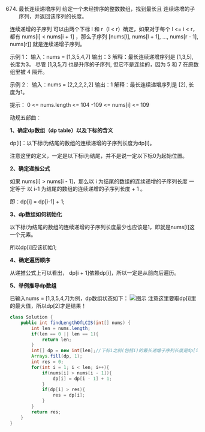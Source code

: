 

674. 最长连续递增序列
给定一个未经排序的整数数组，找到最长且 连续递增的子序列，并返回该序列的长度。

连续递增的子序列 可以由两个下标 l 和 r（l < r）确定，如果对于每个 l <= i < r，都有 nums[i] < nums[i + 1] ，那么子序列 [nums[l], nums[l + 1], ..., nums[r - 1], nums[r]] 就是连续递增子序列。

示例 1：
输入：nums = [1,3,5,4,7]
输出：3
解释：最长连续递增序列是 [1,3,5], 长度为3。
尽管 [1,3,5,7] 也是升序的子序列, 但它不是连续的，因为 5 和 7 在原数组里被 4 隔开。 

示例 2：
输入：nums = [2,2,2,2,2]
输出：1
解释：最长连续递增序列是 [2], 长度为1。

提示：
0 <= nums.length <= 104
-109 <= nums[i] <= 109

动规五部曲：

**1、确定dp数组（dp table）以及下标的含义**

dp[i]：以下标i为结尾的数组的连续递增的子序列长度为dp[i]。

注意这里的定义，一定是以下标i为结尾，并不是说一定以下标0为起始位置。

**2、确定递推公式**

如果 nums[i] > nums[i - 1]，那么以 i 为结尾的数组的连续递增的子序列长度 一定等于 以 i-1 为结尾的数组的连续递增的子序列长度 + 1 。

即：dp[i] = dp[i-1] + 1;

**3、dp数组如何初始化**

以下标i为结尾的数组的连续递增的子序列长度最少也应该是1，即就是nums[i]这一个元素。

所以dp[i]应该初始1;

**4、确定遍历顺序**

从递推公式上可以看出， dp[i + 1]依赖dp[i]，所以一定是从前向后遍历。

**5、举例推导dp数组**

已输入nums = [1,3,5,4,7]为例，dp数组状态如下：
![图示](https://img-blog.csdnimg.cn/20210310144350685.png?x-oss-process=image/watermark,type_ZmFuZ3poZW5naGVpdGk,shadow_10,text_aHR0cHM6Ly9ibG9nLmNzZG4ubmV0L3dlaXhpbl80NjQ5NzUwMw==,size_16,color_FFFFFF,t_70)
注意这里要取dp[i]里的最大值，所以dp[2]才是结果！

```java
class Solution {
    public int findLengthOfLCIS(int[] nums) {
        int len = nums.length;
        if(len == 0 || len == 1){
            return len;
        }
        int[] dp = new int[len];//下标i之前(包括i)的最长递增子序列长度是dp[i]
        Arrays.fill(dp, 1);
        int res = 0;
        for(int i = 1; i < len; i++){
            if(nums[i] > nums[i - 1]){
                dp[i] = dp[i - 1] + 1;
            }
            if(dp[i] > res){
                res = dp[i];
            }
        }
        return res;
    }
}
```